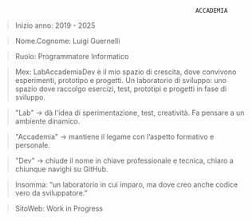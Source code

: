                                                             ACCADEMIA
> Inizio anno: 2019 - 2025

> Nome.Cognome: Luigi Guernelli

> Ruolo: Programmatore Informatico

> Mex: LabAccademiaDev è il mio spazio di crescita, dove convivono esperimenti, prototipo e progetti.
  Un laboratorio di sviluppo: uno spazio dove raccolgo esercizi, test, prototipi e progetti in fase di sviluppo.

> "Lab" → dà l'idea di sperimentazione, test, creatività. Fa pensare a un ambiente dinamico.

> "Accademia" → mantiene il legame con l’aspetto formativo e personale.

> "Dev" → chiude il nome in chiave professionale e tecnica, chiaro a chiunque navighi su GitHub.

> Insomma: “un laboratorio in cui imparo, ma dove creo anche codice vero da sviluppatore.”

> SitoWeb: Work in Progress
